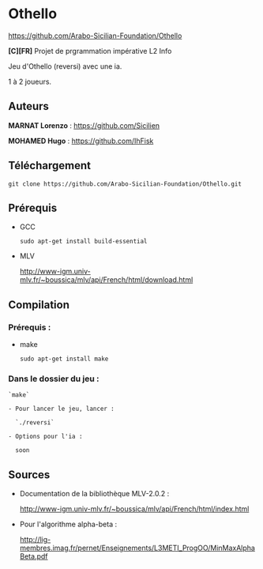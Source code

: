 # Othello
https://github.com/Arabo-Sicilian-Foundation/Othello

**[C][FR]** Projet de prgrammation impérative L2 Info

Jeu d'Othello (reversi) avec une ia.

1 à 2 joueurs.

## Auteurs
**MARNAT Lorenzo** : https://github.com/Sicilien

**MOHAMED Hugo** : https://github.com/IhFisk

## Téléchargement
`git clone https://github.com/Arabo-Sicilian-Foundation/Othello.git`

## Prérequis
- GCC

  `sudo apt-get install build-essential`
  
- MLV
  
  http://www-igm.univ-mlv.fr/~boussica/mlv/api/French/html/download.html

## Compilation
  
  ### Prérequis :
  - make
  
    `sudo apt-get install make`
  
  ### Dans le dossier du jeu :
    `make`
    
    - Pour lancer le jeu, lancer :
    
      `./reversi`
      
    - Options pour l'ia :
      
      soon
      
## Sources
- Documentation de la bibliothèque MLV-2.0.2 :

  http://www-igm.univ-mlv.fr/~boussica/mlv/api/French/html/index.html
  
- Pour l'algorithme alpha-beta :

  http://lig-membres.imag.fr/pernet/Enseignements/L3METI_ProgOO/MinMaxAlphaBeta.pdf
